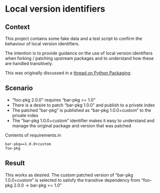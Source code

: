 # Local version identifiers

## Context
This project contains some fake data and a test script to confirm the behaviour of local version identifiers.

The intention is to provide guidance on the use of local version identifiers when forking / patching upstream packages and to understand how these are handled transitively.

This was originally discussed in a [thread on Python Packaging](https://discuss.python.org/t/local-version-identifiers-for-custom-builds-and-transitive-dependencies/35483).

## Scenario

* “foo-pkg 2.0.0” requires “bar-pkg >= 1.0”
* There is a desire to patch “bar-pkg 1.0.0” and publish to a private index
* The patched “bar-pkg” is published as “bar-pkg 1.0.0+custom” to the private index
* The “bar-pkg 1.0.0+custom” identifier makes it easy to understand and manage the original package and version that was patched


Contents of requirements.in
```
bar-pkg==1.0.0+custom
foo-pkg
```

## Result

This works as desired. The custom patched version of “bar-pkg 1.0.0+custom” is selected to satisfy the transitive dependency from “foo-pkg 2.0.0 -> bar-pkg >= 1.0”